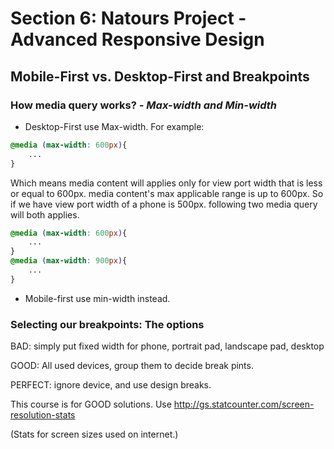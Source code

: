 # Section 6: Natours Project - Advanced Responsive Design

## Mobile-First vs. Desktop-First and Breakpoints

### How media query works? *- Max-width and Min-width*
* Desktop-First use Max-width.
For example:
```css
@media (max-width: 600px){
    ...
}
```
Which means media content will applies only for view port width that is less or equal to 600px. media content's max applicable range is up to 600px.
So if we have view port width of a phone is 500px. following two media query will both applies.
```css
@media (max-width: 600px){
    ...
}
@media (max-width: 900px){
    ...
}
```
* Mobile-first use min-width instead.

### Selecting our breakpoints: The options

BAD: simply put fixed width for phone, portrait pad, landscape pad, desktop

GOOD: All used devices, group them to decide break pints.

PERFECT: ignore device, and use design breaks.

This course is for GOOD solutions.
Use
http://gs.statcounter.com/screen-resolution-stats

(Stats for screen sizes used on internet.)